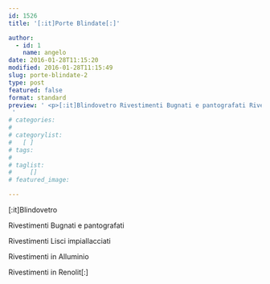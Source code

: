 ```yaml
---
id: 1526
title: '[:it]Porte Blindate[:]'

author:
  - id: 1
    name: angelo
date: 2016-01-28T11:15:20
modified: 2016-01-28T11:15:49
slug: porte-blindate-2
type: post
featured: false
format: standard
preview: ' <p>[:it]Blindovetro Rivestimenti Bugnati e pantografati Rivestimenti Lisci impiallacciati Rivestimenti in Alluminio Rivestimenti in Renolit[:]</p>
 '
# categories: 
#    
# categorylist: 
#   [ ]
# tags: 
#   
# taglist: 
#     []
# featured_image: 

---
```


<p>[:it]Blindovetro</p>
<p>Rivestimenti Bugnati e pantografati</p>
<p>Rivestimenti Lisci impiallacciati</p>
<p>Rivestimenti in Alluminio</p>
<p>Rivestimenti in Renolit[:]</p>

